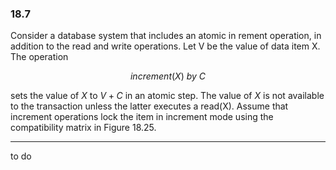 ### 18.7

Consider a database system that includes an atomic in
rement operation, in addition to the read and write operations. Let V be the value of data item X.
The operation


$$
increment(X) \ by \ C
$$

sets the value of $X$ to $V + C$ in an atomic step. The value of $X$ is not available
to the transaction unless the latter executes a read(X).
Assume that increment operations lock the item in increment mode using the compatibility matrix in Figure 18.25.

---

to do